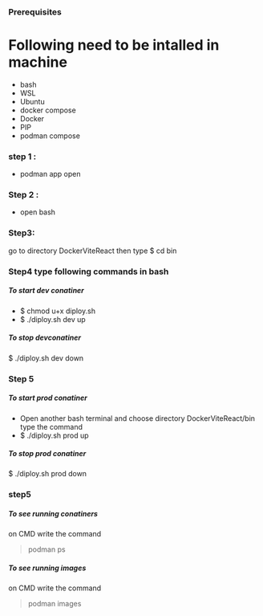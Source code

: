 ### Prerequisites
# Following need to be intalled in machine
- bash
- WSL
- Ubuntu
- docker compose
- Docker
- PIP 
- podman compose

### step 1 :
- podman app open
###  Step 2 :
- open bash 
### Step3:
go to directory DockerViteReact
then type 
$ cd bin 

 ### Step4 type following commands in bash
##### To start dev conatiner
- $ chmod u+x diploy.sh
- $ ./diploy.sh dev up 
##### To stop devconatiner
 $ ./diploy.sh dev down 

### Step 5
##### To start prod conatiner
- Open another bash terminal and choose directory
DockerViteReact/bin
type the command
- $ ./diploy.sh prod up 
##### To stop prod conatiner
 $ ./diploy.sh prod down 

### step5

##### To see running conatiners
on CMD 
write the command 
>podman ps    

##### To see running images
on CMD 
write the command 
>podman images



